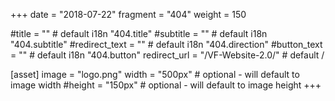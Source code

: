+++
date = "2018-07-22"
fragment = "404"
weight = 150

#title = "" # default i18n "404.title"
#subtitle = "" # default i18n "404.subtitle"
#redirect_text = "" # default i18n "404.direction"
#button_text = "" # default i18n "404.button"
redirect_url = "/VF-Website-2.0/" # default /

[asset]
  image = "logo.png"
  width = "500px" # optional - will default to image width
  #height = "150px" # optional - will default to image height
+++